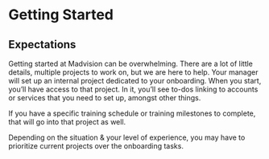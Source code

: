 # Getting Started

## Expectations
Getting started at Madvision can be overwhelming. There are a lot of little details, multiple projects to work on, but we are here to help. Your manager will set up an internal project dedicated to your onboarding. When you start, you’ll have access to that project. In it, you’ll see to-dos linking to accounts or services that you need to set up, amongst other things.

If you have a specific training schedule or training milestones to complete, that will go into that project as well.

Depending on the situation & your level of experience, you may have to prioritize current projects over the onboarding tasks.

